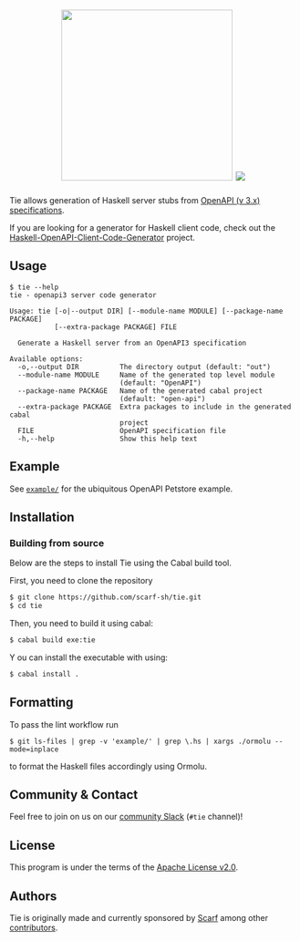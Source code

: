 <h1 align="center">
  <img src="/assets/tie.svg" width="300" />
  <img referrerpolicy="no-referrer-when-downgrade" src="https://static.scarf.sh/a.png?x-pxid=bc48832f-871e-4165-8f5c-539748589cbe" />
</h1>

Tie allows generation of Haskell server stubs from
[OpenAPI (v 3.x) specifications](https://swagger.io/specification/).

If you are looking for a generator for Haskell client code, check out the
[Haskell-OpenAPI-Client-Code-Generator](https://github.com/Haskell-OpenAPI-Code-Generator/Haskell-OpenAPI-Client-Code-Generator)
project.

## Usage

```
$ tie --help
tie - openapi3 server code generator

Usage: tie [-o|--output DIR] [--module-name MODULE] [--package-name PACKAGE]
           [--extra-package PACKAGE] FILE

  Generate a Haskell server from an OpenAPI3 specification

Available options:
  -o,--output DIR          The directory output (default: "out")
  --module-name MODULE     Name of the generated top level module
                           (default: "OpenAPI")
  --package-name PACKAGE   Name of the generated cabal project
                           (default: "open-api")
  --extra-package PACKAGE  Extra packages to include in the generated cabal
                           project
  FILE                     OpenAPI specification file
  -h,--help                Show this help text
```

## Example

See [`example/`](/example) for the ubiquitous OpenAPI Petstore example.

## Installation

### Building from source

Below are the steps to install Tie using the Cabal build tool.

First, you need to clone the repository

```bash
$ git clone https://github.com/scarf-sh/tie.git
$ cd tie
```

Then, you need to build it using cabal:

```bash
$ cabal build exe:tie
```

Y ou can install the executable with using:

```bash
$ cabal install .
```

## Formatting

To pass the lint workflow run

```
$ git ls-files | grep -v 'example/' | grep \.hs | xargs ./ormolu --mode=inplace
```

to format the Haskell files accordingly using Ormolu.

## Community & Contact

Feel free to join on us on our
[community Slack](https://tinyurl.com/scarf-community-slack) (`#tie` channel)!

## License

This program is under the terms of the [Apache License v2.0](/LICENSE).

## Authors

Tie is originally made and currently sponsored by [Scarf](https://scarf.sh)
among other [contributors](https://github.com/scarf-sh/tie/graphs/contributors).
